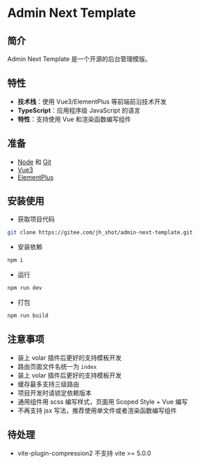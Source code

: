# Admin Next Template

## 简介

Admin Next Template 是一个开源的后台管理模版。

## 特性

- **技术栈**：使用 Vue3/ElementPlus 等前端前沿技术开发
- **TypeScript**：应用程序级 JavaScript 的语言
- **特性**：支持使用 Vue 和渲染函数编写组件

## 准备

- [Node](http://nodejs.org/) 和 [Git](https://git-scm.com/)
- [Vue3](https://v3.cn.vuejs.org/guide/introduction.html)
- [ElementPlus](https://element-plus.gitee.io/zh-CN/guide/design.html)

## 安装使用

- 获取项目代码

```bash
git clone https://gitee.com/jh_shot/admin-next-template.git
```

- 安装依赖

```bash
npm i
```

- 运行

```bash
npm run dev
```

- 打包

```bash
npm run build
```

## 注意事项

- 装上 volar 插件后更好的支持模板开发
- 路由页面文件名统一为 `index`
- 装上 volar 插件后更好的支持模板开发
- 缓存最多支持三级路由
- 项目开发时请锁定依赖版本
- 通用组件用 scss 编写样式，页面用 Scoped Style + Vue 编写
- 不再支持 jsx 写法，推荐使用单文件或者渲染函数编写组件

## 待处理

- vite-plugin-compression2 不支持 vite >= 5.0.0
